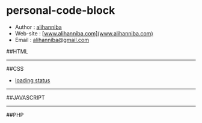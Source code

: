 # personal-code-block
* Author    : [alihanniba](www.alihanniba.com)
* Web-site  : [www.alihanniba.com](www.alihanniba.com)
* Email     : [alihanniba@gmail.com](alihanniba@gmail.com)

##HTML

___

##CSS
* [loading status](./css/loading-block/loading-block.html)

___

##JAVASCRIPT

___

##PHP
